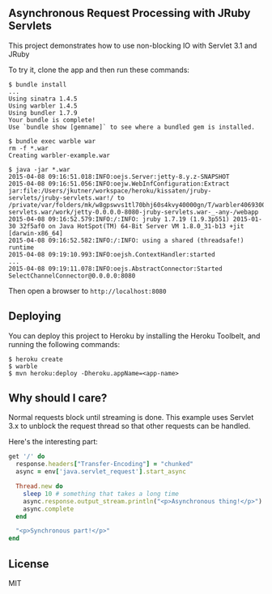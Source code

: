 ## Asynchronous Request Processing with JRuby Servlets

This project demonstrates how to use non-blocking IO with Servlet 3.1 and JRuby

To try it, clone the app and then run these commands:

```sh-session
$ bundle install
...
Using sinatra 1.4.5
Using warbler 1.4.5
Using bundler 1.7.9
Your bundle is complete!
Use `bundle show [gemname]` to see where a bundled gem is installed.

$ bundle exec warble war
rm -f *.war
Creating warbler-example.war

$ java -jar *.war
2015-04-08 09:16:51.018:INFO:oejs.Server:jetty-8.y.z-SNAPSHOT
2015-04-08 09:16:51.056:INFO:oejw.WebInfConfiguration:Extract jar:file:/Users/jkutner/workspace/heroku/kissaten/jruby-servlets/jruby-servlets.war!/ to /private/var/folders/mk/w8gpswvs1tl70bhj60s4kvy40000gn/T/warbler4069300530771564038webroot/jruby-servlets.war/work/jetty-0.0.0.0-8080-jruby-servlets.war-_-any-/webapp
2015-04-08 09:16:52.579:INFO:/:INFO: jruby 1.7.19 (1.9.3p551) 2015-01-30 32f5af0 on Java HotSpot(TM) 64-Bit Server VM 1.8.0_31-b13 +jit [darwin-x86_64]
2015-04-08 09:16:52.582:INFO:/:INFO: using a shared (threadsafe!) runtime
2015-04-08 09:19:10.993:INFO:oejsh.ContextHandler:started
...
2015-04-08 09:19:11.078:INFO:oejs.AbstractConnector:Started SelectChannelConnector@0.0.0.0:8080
```

Then open a browser to `http://localhost:8080`

## Deploying

You can deploy this project to Heroku by installing the Heroku Toolbelt, and running the following commands:

```sh-session
$ heroku create
$ warble
$ mvn heroku:deploy -Dheroku.appName=<app-name>
```

## Why should I care?

Normal requests block until streaming is done. This example uses Servlet 3.x to
unblock the request thread so that other requests can be handled.

Here's the interesting part:

```ruby
get '/' do
  response.headers["Transfer-Encoding"] = "chunked"
  async = env['java.servlet_request'].start_async

  Thread.new do
    sleep 10 # something that takes a long time
    async.response.output_stream.println("<p>Asynchronous thing!</p>")
    async.complete
  end

  "<p>Synchronous part!</p>"
end
```

## License

MIT

